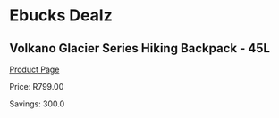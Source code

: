 
# Ebucks Dealz
## Volkano Glacier Series Hiking Backpack - 45L
[Product Page](https://www.ebucks.com/web/shop/productSelected.do?prodId=1055624252&catId=714965764)

Price: R799.00

Savings: 300.0


	